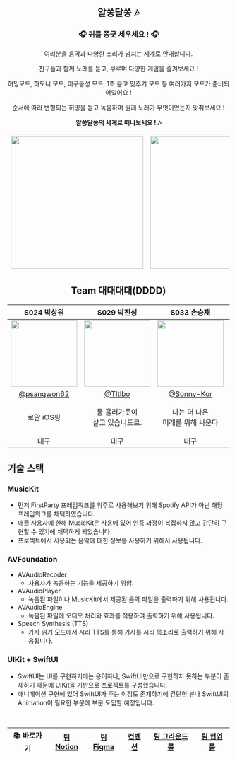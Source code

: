 
<div align="center">
  
## 알쏭달쏭 🎶 

### **🎧 귀를 쫑긋 세우세요 ! 🎧** 

여러분을 음악과 다양한 소리가 넘치는 세계로 안내합니다. 

친구들과 함께 노래를 듣고, 부르며 다양한 게임을 즐겨보세요 ! 

허밍모드, 하모니 모드, 이구동성 모드, 1초 듣고 맞추기 모드 등 여러가지 모드가 준비되어있어요 ! 

순서에 따라 변형되는 허밍을 듣고 녹음하며 원래 노래가 무엇이었는지 맞춰보세요 ! 

**알쏭달쏭의 세계로 떠나보세요 ! 🎶** 
</div>

|<img width=300 src="https://github.com/user-attachments/assets/bea197ae-7359-4847-8b96-ae8fd52ac0b4"> | <img width=300 src="https://github.com/user-attachments/assets/1de5d274-b993-4e48-8842-32b8f6d7db99">| <img width=300 src="https://github.com/user-attachments/assets/9684e1d0-57ab-4bdc-a1c5-f1b38d4b42b1">|
|:-:|:-:|:-:|
<div align="center">
  
## Team 대대대대(DDDD)
|S024 박상원|S029 박진성|S033 손승재|S050 이민하|
|:-:|:-:|:-:|:-:|
|<img src="https://github.com/user-attachments/assets/1ea87e89-64d3-4948-8ae7-40b03802af01" width=150>|<img src="https://github.com/user-attachments/assets/5bc994cc-d56d-472f-b91d-4e545e42bf51" width=150>|<img src="https://github.com/user-attachments/assets/35077735-1bf3-46e5-b086-da1f7f17510b" width=150>|<img src="https://github.com/user-attachments/assets/c7d1b9c7-1b5e-44f8-ba8f-ba6258a8a5fe" width=150>|
|[@psangwon62](https://github.com/psangwon62)|[@Tltlbo](https://github.com/kth1210)|[@Sonny-Kor](https://github.com/Sonny-Kor)|[@moral-life](https://github.com/moral-life)|
|로얄 iOS핑|물 흘러가듯이<br>살고 있습니도르.|나는 더 나은<br>미래를 위해 싸운다|도덕적인 삶을 추구하는<br>개발자 이민하입니다.|
|대구|대구|대구|대전|

</div>


## 기술 스택

### MusicKit

- 먼저 FirstParty 프레임워크를 위주로 사용해보기 위해 Spotify API가 아닌 해당 프레임워크를 채택하였습니다.
- 애플 사용자에 한해 MusicKit은 사용에 있어 인증 과정이 복잡하지 않고 간단히 구현할 수 있기에 채택하게 되었습니다.
- 프로젝트에서 사용되는 음악에 대한 정보를 사용하기 위해서 사용됩니다.

### AVFoundation

- AVAudioRecoder
    - 사용자가 녹음하는 기능을 제공하기 위함.
- AVAudioPlayer
    - 녹음된 파일이나 MusicKit에서 제공된 음악 파일을 출력하기 위해 사용됩니다.
- AVAudioEngine
    - 녹음된 파일에 오디오 처리와 효과를 적용하여 출력하기 위해 사용됩니다.
- Speech Synthesis (TTS)
    - 가사 읽기 모드에서 시리 TTS를 통해 가사를 시리 목소리로 출력하기 위해 사용됩니다.

### UIKit + SwiftUI

- SwiftUI는 UI를 구현하기에는 용이하나, SwiftUI만으로 구현하지 못하는 부분이 존재하기 때문에 UIKit을 기반으로 프로젝트를 구성했습니다.
- 애니메이션 구현에 있어 SwiftUI가 주는 이점도 존재하기에 간단한 뷰나 SwiftUI의 Animation이 필요한 부분에 부분 도입할 예정입니다.

<br>

<div align="center">
  
|📚 바로가기|[팀 Notion](https://mature-browser-f84.notion.site/12ee7c2fd62b80c196a2eef239b0b884?pvs=4)|[팀 Figma](https://www.figma.com/design/Pv9SVfpYLjeRE00yMT4OF1/%EA%B0%88%ED%8B%B1%ED%8F%B0?node-id=0-1&t=eTWR2a895ooGgznA-1)|[컨벤션](https://github.com/boostcampwm-2024/iOS04-HARU/wiki/컨벤션)|[팀 그라운드 룰](https://github.com/boostcampwm-2024/iOS07-boostproject/wiki/%EA%B7%B8%EB%9D%BC%EC%9A%B4%EB%93%9C-%EB%A3%B0)|[팀 협업 룰](https://mature-browser-f84.notion.site/12de7c2fd62b8077bd98da954a08c472?pvs=4)|
|:-:|:-:|:-:|:-:|:-:|:-:|

</div>
